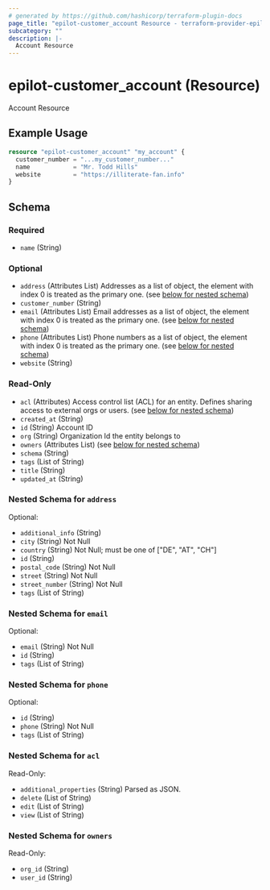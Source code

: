 ```yaml
---
# generated by https://github.com/hashicorp/terraform-plugin-docs
page_title: "epilot-customer_account Resource - terraform-provider-epilot-customer"
subcategory: ""
description: |-
  Account Resource
---
```


# epilot-customer_account (Resource)

Account Resource

## Example Usage

```terraform
resource "epilot-customer_account" "my_account" {
  customer_number = "...my_customer_number..."
  name            = "Mr. Todd Hills"
  website         = "https://illiterate-fan.info"
}
```

<!-- schema generated by tfplugindocs -->
## Schema

### Required

- `name` (String)

### Optional

- `address` (Attributes List) Addresses as a list of object, the element with index 0 is treated as the primary one. (see [below for nested schema](#nestedatt--address))
- `customer_number` (String)
- `email` (Attributes List) Email addresses as a list of object, the element with index 0 is treated as the primary one. (see [below for nested schema](#nestedatt--email))
- `phone` (Attributes List) Phone numbers as a list of object, the element with index 0 is treated as the primary one. (see [below for nested schema](#nestedatt--phone))
- `website` (String)

### Read-Only

- `acl` (Attributes) Access control list (ACL) for an entity. Defines sharing access to external orgs or users. (see [below for nested schema](#nestedatt--acl))
- `created_at` (String)
- `id` (String) Account ID
- `org` (String) Organization Id the entity belongs to
- `owners` (Attributes List) (see [below for nested schema](#nestedatt--owners))
- `schema` (String)
- `tags` (List of String)
- `title` (String)
- `updated_at` (String)

<a id="nestedatt--address"></a>
### Nested Schema for `address`

Optional:

- `additional_info` (String)
- `city` (String) Not Null
- `country` (String) Not Null; must be one of ["DE", "AT", "CH"]
- `id` (String)
- `postal_code` (String) Not Null
- `street` (String) Not Null
- `street_number` (String) Not Null
- `tags` (List of String)


<a id="nestedatt--email"></a>
### Nested Schema for `email`

Optional:

- `email` (String) Not Null
- `id` (String)
- `tags` (List of String)


<a id="nestedatt--phone"></a>
### Nested Schema for `phone`

Optional:

- `id` (String)
- `phone` (String) Not Null
- `tags` (List of String)


<a id="nestedatt--acl"></a>
### Nested Schema for `acl`

Read-Only:

- `additional_properties` (String) Parsed as JSON.
- `delete` (List of String)
- `edit` (List of String)
- `view` (List of String)


<a id="nestedatt--owners"></a>
### Nested Schema for `owners`

Read-Only:

- `org_id` (String)
- `user_id` (String)


